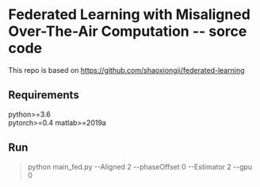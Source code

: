 # Federated Learning with Misaligned Over-The-Air Computation -- sorce code

This repo is based on https://github.com/shaoxiongji/federated-learning


## Requirements
python>=3.6  
pytorch>=0.4
matlab>=2019a

## Run
> python main_fed.py --Aligned 2 --phaseOffset 0 --Estimator 2 --gpu 0  


